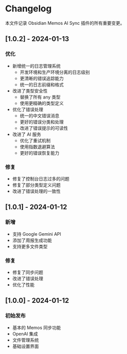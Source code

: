 # Changelog

本文件记录 Obsidian Memos AI Sync 插件的所有重要变更。

## [1.0.2] - 2024-01-13

### 优化
- 新增统一的日志管理系统
  - 开发环境和生产环境分离的日志级别
  - 更清晰的错误追踪能力
  - 统一的日志前缀和格式
- 改进了类型安全性
  - 替换了所有 any 类型
  - 使用更精确的类型定义
- 优化了错误处理
  - 统一的中文错误消息
  - 更好的错误分类和处理
  - 改进了错误提示的可读性
- 改进了 AI 服务
  - 优化了重试机制
  - 使用指数退避算法
  - 更好的错误恢复能力

### 修复
- 修复了控制台日志过多的问题
- 修复了部分类型定义问题
- 改进了错误处理的一致性

## [1.0.1] - 2024-01-12

### 新增
- 支持 Google Gemini API
- 添加了周报生成功能
- 支持更多文件类型

### 修复
- 修复了同步问题
- 改进了错误处理
- 优化了性能

## [1.0.0] - 2024-01-12

### 初始发布
- 基本的 Memos 同步功能
- OpenAI 集成
- 文件管理系统
- 基础设置界面